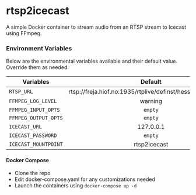 # rtsp2icecast

A simple Docker container to stream audio from an RTSP stream to Icecast using FFmpeg.

### Environment Variables

Below are the environmental variables available and their default value. Override them as needed.

| Variables            | Default                                                      |
|----------------------|:------------------------------------------------------------:|
| `RTSP_URL`           | rtsp://freja.hiof.no:1935/rtplive/definst/hessdalen03.stream |
| `FFMPEG_LOG_LEVEL`   | warning                                                      |
| `FFMPEG_INPUT_OPTS`  | `empty`                                                      |
| `FFMPEG_OUTPUT_OPTS` | `empty`                                                      |
| `ICECAST_URL`        | 127.0.0.1                                                    |
| `ICECAST_PASSWORD`   | `empty`                                                      |
| `ICECAST_MOUNTPOINT` | rtsp2icecast                                                 |

#### Docker Compose

- Clone the repo
- Edit docker-compose.yaml for any customizations needed
- Launch the containers using `docker-compose up -d`

